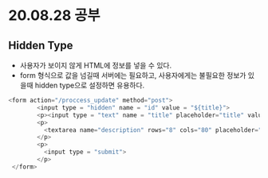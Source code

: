 # 20.08.28 공부

## Hidden Type
 * 사용자가 보이지 않게 HTML에 정보를 넣을 수 있다.
 * form 형식으로 값을 넘길때 서버에는 필요하고, 사용자에게는 불필요한 정보가 있을때 hidden type으로 설정하면 유용하다.
 ```javascript
 <form action="/proccess_update" method="post">
         <input type = "hidden" name = "id" value = "${title}">
         <p><input type = "text" name = "title" placeholder="title" value = ${title}></p>
         <p>
           <textarea name="description" rows="8" cols="80" placeholder="description" >${description}</textarea>
         </p>
         <p>
           <input type = "submit">
         </p>
  </form>
 ```
##
